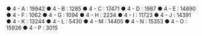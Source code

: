 ● 4 - A : 19942
● 4 - B : 1285
● 4 - C : 17471
● 4 - D : 1987
● 4 - E : 14890
● 4 - F : 1062
● 4 - G : 1094
● 4 - H : 2234
● 4 - I : 11723
● 4 - J : 14391
● 4 - K : 13244
● 4 - L : 5430
● 4 - M : 14405
● 4 - N : 15353
● 4 - O : 15926
● 4 - P : 3015
